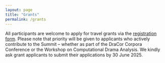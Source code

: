 ```yaml
---
layout: page
title: "Grants"
permalink: /grants
---
```


All participants are welcome to apply for travel grants via the [registration form](https://www.uni-potsdam.de/de/digital-humanities/events/dracor-summit). Please note that priority will be given to applicants who actively contribute to the Summit – whether as part of the DraCor Corpora Conference or the Workshop on Computational Drama Analysis. We kindly ask grant applicants to submit their applications by 30 June 2025.
